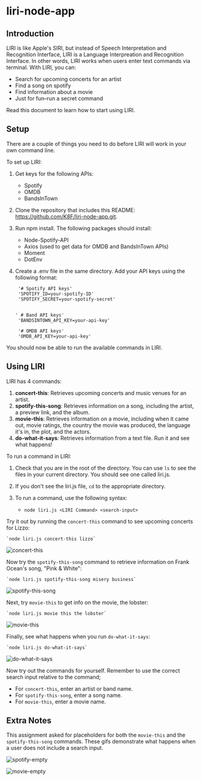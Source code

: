 # liri-node-app

## Introduction

LIRI is like Apple's SIRI, but instead of Speech Interpretation and Recognition Interface, LIRI is a Language Interpreation and Recognition Interface. In other words, LIRI works when users enter text commands via terminal. With LIRI, you can: 

* Search for upcoming concerts for an artist
* Find a song on spotify
* Find information about a movie
* Just for fun–run a secret command

Read this document to learn how to start using LIRI. 

## Setup

There are a couple of things you need to do before LIRI will work in your own command line. 

To set up LIRI: 

1. Get keys for the following APIs: 
    
    * Spotify
    * OMDB
    * BandsInTown
    
1. Clone the repository that includes this README: https://github.com/K8F/liri-node-app.git. 
1. Run npm install. The following packages should install: 

    * Node-Spotify-API
    * Axios (used to get data for OMDB and BandsInTown APIs)
    * Moment
    * DotEnv
    
1. Create a .env file in the same directory. Add your API keys using the following format: 

        '# Spotify API keys'
        'SPOTIFY_ID=your-spotify-ID'
        'SPOTIFY_SECRET=your-spotify-secret'
        

       ' # Band API keys'
        'BANDSINTOWN_API_KEY=your-api-key'

        '# OMDB API keys'
        'OMDB_API_KEY=your-api-key'
        
You should now be able to run the available commands in LIRI. 

## Using LIRI

LIRI has 4 commands: 

1. **concert-this**:  Retrieves upcoming concerts and music venues for an artist. 
1. **spotify-this-song**: Retrieves information on a song, including the artist, a preview link, and the album.
1. **movie-this**: Retrieves information on a movie, including when it came out, movie ratings, the country the movie was produced, the language it's in, the  plot, and the actors. 
1. **do-what-it-says**: Retrieves information from a text file. Run it and see what happens!

To run a command in LIRI: 
1. Check that you are in the root of the directory.  You can use `ls` to see the files in your current directory. You should see one called liri.js. 
2. If you don't see the liri.js file, `cd` to the appropriate directory.
3. To run a command, use the following syntax: 
    
    * `node liri.js <LIRI Command> <search-input>`
    
Try it out by running the `concert-this` command to see upcoming concerts for Lizzo: 

    `node liri.js concert-this lizzo`

![concert-this](gifs/concert-this.gif)

 
Now try the `spotify-this-song` command to retrieve information on Frank Ocean's song, "Pink & White":

    `node liri.js spotify-this-song misery business`
    
![spotify-this-song](gifs/spotify-this-song.gif)

    
Next, try `movie-this` to get info on the movie, the lobster: 

    `node liri.js movie this the lobster`

![movie-this](gifs/movie-this.gif)


Finally, see what happens when you run `do-what-it-says`:

    `node liri.js do-what-it-says`

![do-what-it-says](gifs/do-what-it-says.gif)


Now try out the commands for yourself. Remember to use the correct search input relative to the command; 

* For `concert-this`, enter an artist or band name.
* For `spotify-this-song`, enter a song name.
* For `movie-this`, enter a movie name.


## Extra Notes

This assignment asked for placeholders for both the `movie-this` and the `spotify-this-song` commands. These gifs demonstrate what happens when a user does not include a search input. 

![spotify-empty](gifs/spotify-empty.gif)

![movie-empty](gifs/movie-empty.gif)






        

